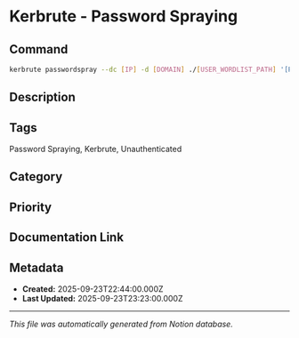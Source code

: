 # Kerbrute - Password Spraying

## Command
```bash
kerbrute passwordspray --dc [IP] -d [DOMAIN] ./[USER_WORDLIST_PATH] '[PASSWORD]'
```

## Description


## Tags
Password Spraying, Kerbrute, Unauthenticated

## Category


## Priority


## Documentation Link


## Metadata
- **Created:** 2025-09-23T22:44:00.000Z
- **Last Updated:** 2025-09-23T23:23:00.000Z

---
*This file was automatically generated from Notion database.*